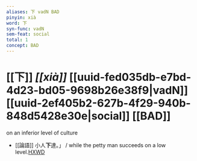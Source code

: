 ```yaml
---
aliases: 下 vadN BAD
pinyin: xià
word: 下
syn-func: vadN
sem-feat: social
total: 1
concept: BAD 
---
```

# [[下]] *[[xià]]*  [[uuid-fed035db-e7bd-4d23-bd05-9698b26e38f9|vadN]] [[uuid-2ef405b2-627b-4f29-940b-848d5428e30e|social]] [[BAD]]
on an inferior level of culture
 - [[論語]] 小人**下**達。」 / while the petty man succeeds on a low level.[HXWD](https://hxwd.org/textview.html?location=KR1h0004_tls_014-32a.1)